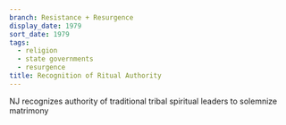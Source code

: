 ```yaml
---
branch: Resistance + Resurgence
display_date: 1979
sort_date: 1979
tags:
  - religion
  - state governments
  - resurgence
title: Recognition of Ritual Authority
---
```


NJ recognizes authority of traditional tribal spiritual leaders to solemnize matrimony
